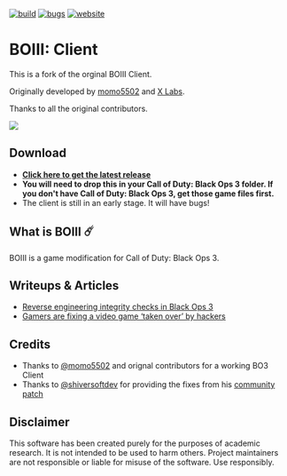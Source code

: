 [![build](https://img.shields.io/github/actions/workflow/status/CBServers/boiii/build.yml?branch=main&label=Build&logo=github)](https://github.com/CBServers/boiii/actions)
[![bugs](https://img.shields.io/github/issues/CBServers/boiii/bug?label=Bugs)](https://github.com/CBServers/boiii/issues?q=is%3Aissue+is%3Aopen+label%3Abug)
[![website](https://img.shields.io/badge/CBServers-Website-blue)](https://cbservers.xyz)

# BOIII: Client
This is a fork of the orginal BOIII Client.

Originally developed by [momo5502](https://github.com/momo5502) and [X Labs](https://xlabs.dev/).

Thanks to all the original contributors.

<img src="https://encrypted-tbn0.gstatic.com/images?q=tbn:ANd9GcQeSXYzQITJrcjiifN1nqX1fsVE7VwLZ3vl2g&usqp=CAU">

## Download

- **[Click here to get the latest release](https://github.com/CBServers/updater/raw/main/updater/boiii/boiii.exe)**
- **You will need to drop this in your Call of Duty: Black Ops 3 folder. If you don't have Call of Duty: Black Ops 3, get those game files first.**
- The client is still in an early stage. It will have bugs!
  
## What is BOIII ☄️

BOIII is a game modification for Call of Duty: Black Ops 3.  

## Writeups & Articles

- <a href="https://momo5502.com/posts/2022-11-17-reverse-engineering-integrity-checks-in-black-ops-3/">Reverse engineering integrity checks in Black Ops 3</a>
- <a href="https://techcrunch.com/2023/02/28/gamers-are-fixing-a-video-game-taken-over-by-hackers/">Gamers are fixing a video game ‘taken over’ by hackers</a>

## Credits

- Thanks to <a href="https://github.com/momo5502">@momo5502</a> and orignal contributors for a working BO3 Client
- Thanks to <a href="https://github.com/shiversoftdev">@shiversoftdev</a> for providing the fixes from his <a href="https://github.com/shiversoftdev/t7patch">community patch</a>

## Disclaimer

This software has been created purely for the purposes of
academic research. It is not intended to be used to harm
others. Project maintainers are not responsible or
liable for misuse of the software. Use responsibly.
